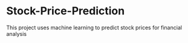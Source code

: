 # Stock-Price-Prediction
This project uses machine learning to predict stock prices for financial analysis
